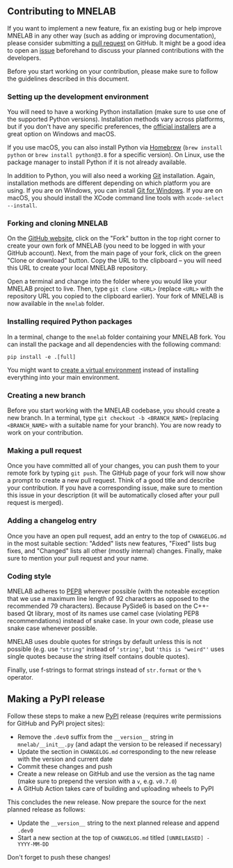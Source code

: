 ## Contributing to MNELAB
If you want to implement a new feature, fix an existing bug or help improve MNELAB in any other way (such as adding or improving documentation), please consider submitting a [pull request](https://github.com/cbrnr/mnelab/pulls) on GitHub. It might be a good idea to open an [issue](https://github.com/cbrnr/mnelab/issues) beforehand to discuss your planned contributions with the developers.

Before you start working on your contribution, please make sure to follow the guidelines described in this document.


### Setting up the development environment
You will need to have a working Python installation (make sure to use one of the supported Python versions). Installation methods vary across platforms, but if you don't have any specific preferences, the [official installers](https://www.python.org/) are a great option on Windows and macOS.

If you use macOS, you can also install Python via [Homebrew](https://brew.sh/) (`brew install python` or `brew install python@3.8` for a specific version). On Linux, use the package manager to install Python if it is not already available.

In addition to Python, you will also need a working [Git](https://git-scm.com/) installation. Again, installation methods are different depending on which platform you are using. If you are on Windows, you can install [Git for Windows](https://gitforwindows.org/). If you are on macOS, you should install the XCode command line tools with `xcode-select --install`.

### Forking and cloning MNELAB
On the [GitHub website](https://github.com/cbrnr/mnelab), click on the "Fork" button in the top right corner to create your own fork of MNELAB (you need to be logged in with your GitHub account). Next, from the main page of your fork, click on the green "Clone or download" button. Copy the URL to the clipboard &ndash; you will need this URL to create your local MNELAB repository.

Open a terminal and change into the folder where you would like your MNELAB project to live. Then, type `git clone <URL>` (replace `<URL>` with the repository URL you copied to the clipboard earlier). Your fork of MNELAB is now available in the `mnelab` folder.

### Installing required Python packages
In a terminal, change to the `mnelab` folder containing your MNELAB fork. You can install the package and all dependencies with the following command:

```
pip install -e .[full]
```

You might want to [create a virtual environment](https://docs.python.org/3/library/venv.html#creating-virtual-environments) instead of installing everything into your main environment.

### Creating a new branch
Before you start working with the MNELAB codebase, you should create a new branch. In a terminal, type `git checkout -b <BRANCH_NAME>` (replacing `<BRANCH_NAME>` with a suitable name for your branch). You are now ready to work on your contribution.

### Making a pull request
Once you have committed all of your changes, you can push them to your remote fork by typing `git push`. The GitHub page of your fork will now show a prompt to create a new pull request. Think of a good title and describe your contribution. If you have a corresponding issue, make sure to mention this issue in your description (it will be automatically closed after your pull request is merged).

### Adding a changelog entry
Once you have an open pull request, add an entry to the top of `CHANGELOG.md` in the most suitable section: "Added" lists new features, "Fixed" lists bug fixes, and "Changed" lists all other (mostly internal) changes. Finally, make sure to mention your pull request and your name.

### Coding style
MNELAB adheres to [PEP8](https://www.python.org/dev/peps/pep-0008/) wherever possible (with the noteable exception that we use a maximum line length of 92 characters as opposed to the recommended 79 characters). Because PySide6 is based on the C++-based Qt library, most of its names use camel case (violating PEP8 recommendations) instead of snake case. In your own code, please use snake case whenever possible.

MNELAB uses double quotes for strings by default unless this is not possible (e.g. use `"string"` instead of `'string'`, but `'this is "weird"'` uses single quotes because the string itself contains double quotes).

Finally, use f-strings to format strings instead of `str.format` or the `%` operator.

## Making a PyPI release
Follow these steps to make a new [PyPI](https://pypi.org/project/mnelab/) release (requires write permissions for GitHub and PyPI project sites):

- Remove the `.dev0` suffix from the `__version__` string in `mnelab/__init__.py` (and adapt the version to be released if necessary)
- Update the section in `CHANGELOG.md` corresponding to the new release with the version and current date
- Commit these changes and push
- Create a new release on GitHub and use the version as the tag name (make sure to prepend the version with a `v`, e.g. `v0.7.0`)
- A GitHub Action takes care of building and uploading wheels to PyPI

This concludes the new release. Now prepare the source for the next planned release as follows:

- Update the `__version__` string to the next planned release and append `.dev0`
- Start a new section at the top of `CHANGELOG.md` titled `[UNRELEASED] - YYYY-MM-DD`

Don't forget to push these changes!
